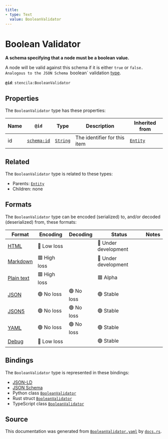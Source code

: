 ```yaml
---
title:
- type: Text
  value: BooleanValidator
---
```


# Boolean Validator

**A schema specifying that a node must be a boolean value.**

A node will be valid against this schema if it is either `true` or `false.
Analogous to the JSON Schema `boolean` validation [type](https://json-schema.org/draft/2019-09/json-schema-validation.html#rfc.section.6.1.1).


**`@id`**: `stencila:BooleanValidator`

## Properties

The `BooleanValidator` type has these properties:

| Name | `@id`                                | Type                                                               | Description                  | Inherited from                                                      |
| ---- | ------------------------------------ | ------------------------------------------------------------------ | ---------------------------- | ------------------------------------------------------------------- |
| id   | [`schema:id`](https://schema.org/id) | [`String`](https://stencila.dev/docs/reference/schema/data/string) | The identifier for this item | [`Entity`](https://stencila.dev/docs/reference/schema/other/entity) |

## Related

The `BooleanValidator` type is related to these types:

- Parents: [`Entity`](https://stencila.dev/docs/reference/schema/other/entity)
- Children: none

## Formats

The `BooleanValidator` type can be encoded (serialized) to, and/or decoded (deserialized) from, these formats:

| Format                                                           | Encoding       | Decoding     | Status                 | Notes |
| ---------------------------------------------------------------- | -------------- | ------------ | ---------------------- | ----- |
| [HTML](https://stencila.dev/docs/reference/formats/{name})       | 🔷 Low loss     |              | 🚧 Under development    |       |
| [Markdown](https://stencila.dev/docs/reference/formats/{name})   | 🟥 High loss    |              | 🚧 Under development    |       |
| [Plain text](https://stencila.dev/docs/reference/formats/{name}) | 🟥 High loss    |              | 🟥 Alpha                |       |
| [JSON](https://stencila.dev/docs/reference/formats/{name})       | 🟢 No loss      | 🟢 No loss    | 🟢 Stable               |       |
| [JSON5](https://stencila.dev/docs/reference/formats/{name})      | 🟢 No loss      | 🟢 No loss    | 🟢 Stable               |       |
| [YAML](https://stencila.dev/docs/reference/formats/{name})       | 🟢 No loss      | 🟢 No loss    | 🟢 Stable               |       |
| [Debug](https://stencila.dev/docs/reference/formats/{name})      | 🔷 Low loss     |              | 🟢 Stable               |       |

## Bindings

The `BooleanValidator` type is represented in these bindings:

- [JSON-LD](https://stencila.dev/BooleanValidator.jsonld)
- [JSON Schema](https://stencila.dev/BooleanValidator.schema.json)
- Python class [`BooleanValidator`](https://github.com/stencila/stencila/blob/main/python/stencila/types/boolean_validator.py)
- Rust struct [`BooleanValidator`](https://github.com/stencila/stencila/blob/main/rust/schema/src/types/boolean_validator.rs)
- TypeScript class [`BooleanValidator`](https://github.com/stencila/stencila/blob/main/typescript/src/types/BooleanValidator.ts)

## Source

This documentation was generated from [`BooleanValidator.yaml`](https://github.com/stencila/stencila/blob/main/schema/BooleanValidator.yaml) by [`docs.rs`](https://github.com/stencila/stencila/blob/main/rust/schema-gen/src/docs.rs).